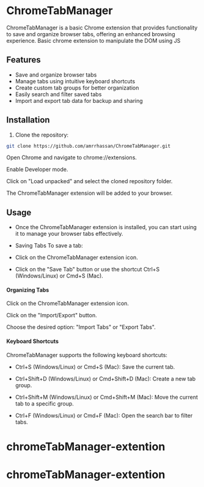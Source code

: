 # ChromeTabManager

ChromeTabManager is a basic Chrome extension that provides functionality to save and organize browser tabs, offering an enhanced browsing experience. 
Basic chrome extension to manipulate the DOM using JS

## Features

- Save and organize browser tabs
- Manage tabs using intuitive keyboard shortcuts
- Create custom tab groups for better organization
- Easily search and filter saved tabs
- Import and export tab data for backup and sharing

## Installation

1. Clone the repository:

```bash
git clone https://github.com/amrrhassan/ChromeTabManager.git
```

Open Chrome and navigate to chrome://extensions.

Enable Developer mode.

Click on "Load unpacked" and select the cloned repository folder.

The ChromeTabManager extension will be added to your browser.

## Usage
- Once the ChromeTabManager extension is installed, you can start using it to manage your browser tabs effectively.

- Saving Tabs
To save a tab:

- Click on the ChromeTabManager extension icon.
* Click on the "Save Tab" button or use the shortcut Ctrl+S (Windows/Linux) or Cmd+S (Mac).

#### Organizing Tabs

Click on the ChromeTabManager extension icon.

Click on the "Import/Export" button.

Choose the desired option: "Import Tabs" or "Export Tabs".

#### Keyboard Shortcuts
ChromeTabManager supports the following keyboard shortcuts:

* Ctrl+S (Windows/Linux) or Cmd+S (Mac): Save the current tab.

* Ctrl+Shift+D (Windows/Linux) or Cmd+Shift+D (Mac): Create a new tab group.
* Ctrl+Shift+M (Windows/Linux) or Cmd+Shift+M (Mac): Move the current tab to a specific group.
* Ctrl+F (Windows/Linux) or Cmd+F (Mac): Open the search bar to filter tabs.

# chromeTabManager-extention
# chromeTabManager-extention
